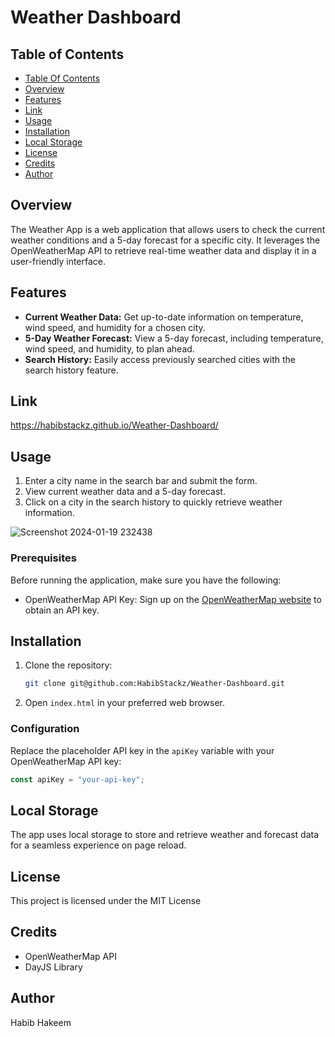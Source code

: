 # Weather Dashboard

 ## Table of Contents

- [Table Of Contents](#table-of-contents)
- [Overview](#overview)
- [Features](#features)
- [Link](#link)
- [Usage](#usage)
- [Installation](#installation)
- [Local Storage](#local-storage)
- [License](#license)
- [Credits](#credits)
- [Author](#author)
## Overview

The Weather App is a web application that allows users to check the current weather conditions and a 5-day forecast for a specific city. It leverages the OpenWeatherMap API to retrieve real-time weather data and display it in a user-friendly interface.

## Features

- **Current Weather Data:** Get up-to-date information on temperature, wind speed, and humidity for a chosen city.
- **5-Day Weather Forecast:** View a 5-day forecast, including temperature, wind speed, and humidity, to plan ahead.
- **Search History:** Easily access previously searched cities with the search history feature.

## Link
https://habibstackz.github.io/Weather-Dashboard/

## Usage
1. Enter a city name in the search bar and submit the form.
2. View current weather data and a 5-day forecast.
3. Click on a city in the search history to quickly retrieve weather information.
   
![Screenshot 2024-01-19 232438](https://github.com/HabibStackz/readme-generator/assets/105345889/562e7dd4-6e3f-469d-a1bb-ad589ea935bf)


### Prerequisites

Before running the application, make sure you have the following:

- OpenWeatherMap API Key: Sign up on the [OpenWeatherMap website](https://openweathermap.org/) to obtain an API key.

## Installation

1. Clone the repository:

    ```bash
    git clone git@github.com:HabibStackz/Weather-Dashboard.git
    ```

2. Open `index.html` in your preferred web browser.

### Configuration

Replace the placeholder API key in the `apiKey` variable with your OpenWeatherMap API key:

```javascript
const apiKey = "your-api-key";
```


## Local Storage
The app uses local storage to store and retrieve weather and forecast data for a seamless experience on page reload.

## License
This project is licensed under the MIT License

## Credits
- OpenWeatherMap API
- DayJS Library

## Author
Habib Hakeem
